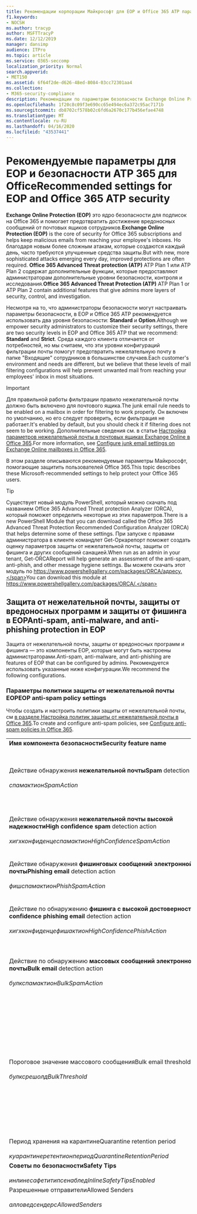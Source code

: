 ```yaml
---
title: Рекомендации корпорации Майкрософт для EOP и Office 365 ATP параметры безопасности, рекомендации, инфраструктура политики отправителей, создание отчетов о сообщениях на основе домена и соответствие, DomainKeys identified mail идентифицированные сообщения, действия, как работает, базовые показатели безопасности, базовые показатели для EOP, базовые показатели для ATP, Setup ATP, Настройка EOP, Настройка ATP, Настройка EOP, Настройка безопасности
f1.keywords:
- NOCSH
ms.author: tracyp
author: MSFTTracyP
ms.date: 12/12/2019
manager: dansimp
audience: ITPro
ms.topic: article
ms.service: O365-seccomp
localization_priority: Normal
search.appverid:
- MET150
ms.assetid: 6f64f2de-d626-48ed-8084-03cc72301aa4
ms.collection:
- M365-security-compliance
description: Рекомендации по параметрам безопасности Exchange Online Protection (EOP) и Advanced Threat protection (ATP) Каковы текущие рекомендации по стандартной защите? Что следует использовать, если требуется более высокий ранг? И какие дополнительные возможности вы получаете, если вы также используете Advanced Threat protection (ATP)?
ms.openlocfilehash: 1f20c8c09f3e690cc65e494ec6a372c95ac7171b
ms.sourcegitcommit: db8702cf578b02c6fd6a2670c177b456efae4748
ms.translationtype: MT
ms.contentlocale: ru-RU
ms.lasthandoff: 04/16/2020
ms.locfileid: "43537441"
---
```

# <a name="recommended-settings-for-eop-and-office-365-atp-security"></a><span data-ttu-id="45815-106">Рекомендуемые параметры для EOP и безопасности ATP 365 для Office</span><span class="sxs-lookup"><span data-stu-id="45815-106">Recommended settings for EOP and Office 365 ATP security</span></span>

<span data-ttu-id="45815-107">**Exchange Online Protection (EOP)** это ядро безопасности для подписок на Office 365 и помогает предотвратить достижение вредоносных сообщений от почтовых ящиков сотрудников.</span><span class="sxs-lookup"><span data-stu-id="45815-107">**Exchange Online Protection (EOP)** is the core of security for Office 365 subscriptions and helps keep malicious emails from reaching your employee's inboxes.</span></span> <span data-ttu-id="45815-108">Но благодаря новым более сложным атакам, которые создаются каждый день, часто требуются улучшенные средства защиты.</span><span class="sxs-lookup"><span data-stu-id="45815-108">But with new, more sophisticated attacks emerging every day, improved protections are often required.</span></span> <span data-ttu-id="45815-109">**Office 365 Advanced Threat protection (ATP)** ATP Plan 1 или ATP Plan 2 содержат дополнительные функции, которые предоставляют администраторам дополнительные уровни безопасности, контроля и исследования.</span><span class="sxs-lookup"><span data-stu-id="45815-109">**Office 365 Advanced Threat Protection (ATP)** ATP Plan 1 or ATP Plan 2 contain additional features that give admins more layers of security, control, and investigation.</span></span>

<span data-ttu-id="45815-110">Несмотря на то, что администраторы безопасности могут настраивать параметры безопасности, в EOP и Office 365 ATP рекомендуется использовать два уровня безопасности: **Standard** и **Option**.</span><span class="sxs-lookup"><span data-stu-id="45815-110">Although we empower security administrators to customize their security settings, there are two security levels in EOP and Office 365 ATP that we recommend: **Standard** and **Strict**.</span></span> <span data-ttu-id="45815-111">Среда каждого клиента отличается от потребностей, но мы считаем, что эти уровни конфигураций фильтрации почты помогут предотвратить нежелательную почту в папке "Входящие" сотрудников в большинстве случаев.</span><span class="sxs-lookup"><span data-stu-id="45815-111">Each customer's environment and needs are different, but we believe that these levels of mail filtering configurations will help prevent unwanted mail from reaching your employees' inbox in most situations.</span></span>

> [!IMPORTANT]
> <span data-ttu-id="45815-112">Для правильной работы фильтрации правило нежелательной почты должно быть включено для почтового ящика.</span><span class="sxs-lookup"><span data-stu-id="45815-112">The junk email rule needs to be enabled on a mailbox in order for filtering to work properly.</span></span> <span data-ttu-id="45815-113">Он включен по умолчанию, но его следует проверить, если фильтрация не работает.</span><span class="sxs-lookup"><span data-stu-id="45815-113">It's enabled by default, but you should check it if filtering does not seem to be working.</span></span> <span data-ttu-id="45815-114">Дополнительные сведения см. в статье [Настройка параметров нежелательной почты в почтовых ящиках Exchange Online в Office 365](configure-junk-email-settings-on-exo-mailboxes.md).</span><span class="sxs-lookup"><span data-stu-id="45815-114">For more information, see [Configure junk email settings on Exchange Online mailboxes in Office 365](configure-junk-email-settings-on-exo-mailboxes.md).</span></span>

<span data-ttu-id="45815-115">В этом разделе описываются рекомендуемые параметры Майкрософт, помогающие защитить пользователей Office 365.</span><span class="sxs-lookup"><span data-stu-id="45815-115">This topic describes these Microsoft-recommended settings to help protect your Office 365 users.</span></span>

> [!TIP]
> <span data-ttu-id="45815-116">Существует новый модуль PowerShell, который можно скачать под названием Office 365 Advanced Threat protection Analyzer (ORCA), который поможет определить некоторые из этих параметров.</span><span class="sxs-lookup"><span data-stu-id="45815-116">There is a new PowerShell Module that you can download called the Office 365 Advanced Threat Protection Recommended Configuration Analyzer (ORCA) that helps determine some of these settings.</span></span> <span data-ttu-id="45815-117">При запуске с правами администратора в клиенте командлет Get-Оркарепорт поможет создать оценку параметров защиты от нежелательной почты, защиты от фишинга и других сообщений санацией.</span><span class="sxs-lookup"><span data-stu-id="45815-117">When run as an admin in your tenant, Get-ORCAReport will help generate an assessment of the anti-spam, anti-phish, and other message hygiene settings.</span></span> <span data-ttu-id="45815-118">Вы можете скачать этот модуль по https://www.powershellgallery.com/packages/ORCA/адресу.</span><span class="sxs-lookup"><span data-stu-id="45815-118">You can download this module at https://www.powershellgallery.com/packages/ORCA/.</span></span>

## <a name="anti-spam-anti-malware-and-anti-phishing-protection-in-eop"></a><span data-ttu-id="45815-119">Защита от нежелательной почты, защиты от вредоносных программ и защиты от фишинга в EOP</span><span class="sxs-lookup"><span data-stu-id="45815-119">Anti-spam, anti-malware, and anti-phishing protection in EOP</span></span>

<span data-ttu-id="45815-120">Защита от нежелательной почты, защиты от вредоносных программ и фишинга — это компоненты EOP, которые могут быть настроены администраторами.</span><span class="sxs-lookup"><span data-stu-id="45815-120">Anti-spam, anti-malware, and anti-phishing are features of EOP that can be configured by admins.</span></span> <span data-ttu-id="45815-121">Рекомендуется использовать указанные ниже конфигурации.</span><span class="sxs-lookup"><span data-stu-id="45815-121">We recommend the following configurations.</span></span>

### <a name="eop-anti-spam-policy-settings"></a><span data-ttu-id="45815-122">Параметры политики защиты от нежелательной почты EOP</span><span class="sxs-lookup"><span data-stu-id="45815-122">EOP anti-spam policy settings</span></span>

<span data-ttu-id="45815-123">Чтобы создать и настроить политики защиты от нежелательной почты, см [в разделе Настройка политик защиты от нежелательной почты в Office 365](configure-your-spam-filter-policies.md).</span><span class="sxs-lookup"><span data-stu-id="45815-123">To create and configure anti-spam policies, see [Configure anti-spam policies in Office 365](configure-your-spam-filter-policies.md).</span></span>

|||||
|---|---|---|---|
|<span data-ttu-id="45815-124">**Имя компонента безопасности**</span><span class="sxs-lookup"><span data-stu-id="45815-124">**Security feature name**</span></span>|<span data-ttu-id="45815-125">**Standard**</span><span class="sxs-lookup"><span data-stu-id="45815-125">**Standard**</span></span>|<span data-ttu-id="45815-126">**Жестк**</span><span class="sxs-lookup"><span data-stu-id="45815-126">**Strict**</span></span>|<span data-ttu-id="45815-127">**Comment**</span><span class="sxs-lookup"><span data-stu-id="45815-127">**Comment**</span></span>|
|<span data-ttu-id="45815-128">Действие обнаружения **нежелательной почты**</span><span class="sxs-lookup"><span data-stu-id="45815-128">**Spam** detection action</span></span> <br/><br/> <span data-ttu-id="45815-129">_спамактион_</span><span class="sxs-lookup"><span data-stu-id="45815-129">_SpamAction_</span></span>|<span data-ttu-id="45815-130">**Переместить сообщение в папку "Нежелательная почта"**</span><span class="sxs-lookup"><span data-stu-id="45815-130">**Move message to Junk Email folder**</span></span> <br/><br/> `MoveToJmf`|<span data-ttu-id="45815-131">**Отправить сообщение на карантин**</span><span class="sxs-lookup"><span data-stu-id="45815-131">**Quarantine message**</span></span> <br/><br/> `Quarantine`||
|<span data-ttu-id="45815-132">Действие обнаружения **нежелательной почты высокой надежности**</span><span class="sxs-lookup"><span data-stu-id="45815-132">**High confidence spam** detection action</span></span> <br/><br/> <span data-ttu-id="45815-133">_хигхконфиденцеспамактион_</span><span class="sxs-lookup"><span data-stu-id="45815-133">_HighConfidenceSpamAction_</span></span>|<span data-ttu-id="45815-134">**Отправить сообщение на карантин**</span><span class="sxs-lookup"><span data-stu-id="45815-134">**Quarantine message**</span></span> <br/><br/> `Quarantine`|<span data-ttu-id="45815-135">**Отправить сообщение на карантин**</span><span class="sxs-lookup"><span data-stu-id="45815-135">**Quarantine message**</span></span> <br/><br/> `Quarantine`||
|<span data-ttu-id="45815-136">Действие обнаружения **фишинговых сообщений электронной почты**</span><span class="sxs-lookup"><span data-stu-id="45815-136">**Phishing email** detection action</span></span> <br/><br/> <span data-ttu-id="45815-137">_фишспамактион_</span><span class="sxs-lookup"><span data-stu-id="45815-137">_PhishSpamAction_</span></span>|<span data-ttu-id="45815-138">**Отправить сообщение на карантин**</span><span class="sxs-lookup"><span data-stu-id="45815-138">**Quarantine message**</span></span> <br/><br/> `Quarantine`|<span data-ttu-id="45815-139">**Отправить сообщение на карантин**</span><span class="sxs-lookup"><span data-stu-id="45815-139">**Quarantine message**</span></span> <br/><br/> `Quarantine`||
|<span data-ttu-id="45815-140">Действие по обнаружению **фишинга с высокой достоверностью**</span><span class="sxs-lookup"><span data-stu-id="45815-140">**High confidence phishing email** detection action</span></span> <br/><br/> <span data-ttu-id="45815-141">_хигхконфиденцефишактион_</span><span class="sxs-lookup"><span data-stu-id="45815-141">_HighConfidencePhishAction_</span></span>|<span data-ttu-id="45815-142">**Отправить сообщение на карантин**</span><span class="sxs-lookup"><span data-stu-id="45815-142">**Quarantine message**</span></span> <br/><br/> `Quarantine`|<span data-ttu-id="45815-143">**Отправить сообщение на карантин**</span><span class="sxs-lookup"><span data-stu-id="45815-143">**Quarantine message**</span></span> <br/><br/> `Quarantine`||
|<span data-ttu-id="45815-144">Действие по обнаружению **массовых сообщений электронной почты**</span><span class="sxs-lookup"><span data-stu-id="45815-144">**Bulk email** detection action</span></span> <br/><br/> <span data-ttu-id="45815-145">_булкспамактион_</span><span class="sxs-lookup"><span data-stu-id="45815-145">_BulkSpamAction_</span></span>|<span data-ttu-id="45815-146">**Переместить сообщение в папку "Нежелательная почта"**</span><span class="sxs-lookup"><span data-stu-id="45815-146">**Move message to Junk Email folder**</span></span> <br/><br/> `MoveToJmf`|<span data-ttu-id="45815-147">**Отправить сообщение на карантин**</span><span class="sxs-lookup"><span data-stu-id="45815-147">**Quarantine message**</span></span> <br/><br/> `Quarantine`||
|<span data-ttu-id="45815-148">Пороговое значение массового сообщения</span><span class="sxs-lookup"><span data-stu-id="45815-148">Bulk email threshold</span></span> <br/><br/> <span data-ttu-id="45815-149">_булксрешолд_</span><span class="sxs-lookup"><span data-stu-id="45815-149">_BulkThreshold_</span></span>|<span data-ttu-id="45815-150">6 </span><span class="sxs-lookup"><span data-stu-id="45815-150">6</span></span>|<span data-ttu-id="45815-151">4 </span><span class="sxs-lookup"><span data-stu-id="45815-151">4</span></span>|<span data-ttu-id="45815-152">Значение по умолчанию в настоящий момент равно 7, но рекомендуется изменить его на 6.</span><span class="sxs-lookup"><span data-stu-id="45815-152">The default value is currently 7, but we recommend that you change it to 6.</span></span> <span data-ttu-id="45815-153">Дополнительные сведения см. [в статье уровень жалоб (BCL) в Office 365](bulk-complaint-level-values.md).</span><span class="sxs-lookup"><span data-stu-id="45815-153">For details, see [Bulk complaint level (BCL) in Office 365](bulk-complaint-level-values.md).</span></span>|
|<span data-ttu-id="45815-154">Период хранения на карантине</span><span class="sxs-lookup"><span data-stu-id="45815-154">Quarantine retention period</span></span> <br/><br/> <span data-ttu-id="45815-155">_куарантинеретентионпериод_</span><span class="sxs-lookup"><span data-stu-id="45815-155">_QuarantineRetentionPeriod_</span></span>|<span data-ttu-id="45815-156">30 дней</span><span class="sxs-lookup"><span data-stu-id="45815-156">30 days</span></span>|<span data-ttu-id="45815-157">30 дней</span><span class="sxs-lookup"><span data-stu-id="45815-157">30 days</span></span>||
|<span data-ttu-id="45815-158">**Советы по безопасности**</span><span class="sxs-lookup"><span data-stu-id="45815-158">**Safety Tips**</span></span> <br/><br/> <span data-ttu-id="45815-159">_инлинесафетитипсенаблед_</span><span class="sxs-lookup"><span data-stu-id="45815-159">_InlineSafetyTipsEnabled_</span></span>|<span data-ttu-id="45815-160">Вкл.</span><span class="sxs-lookup"><span data-stu-id="45815-160">On</span></span> <br/><br/> `$true`|<span data-ttu-id="45815-161">Вкл.</span><span class="sxs-lookup"><span data-stu-id="45815-161">On</span></span> <br/><br/> `$true`||
|<span data-ttu-id="45815-162">Разрешенные отправители</span><span class="sxs-lookup"><span data-stu-id="45815-162">Allowed Senders</span></span> <br/><br/> <span data-ttu-id="45815-163">_алловедсендерс_</span><span class="sxs-lookup"><span data-stu-id="45815-163">_AllowedSenders_</span></span>|<span data-ttu-id="45815-164">Нет</span><span class="sxs-lookup"><span data-stu-id="45815-164">None</span></span>|<span data-ttu-id="45815-165">Нет</span><span class="sxs-lookup"><span data-stu-id="45815-165">None</span></span>||
|<span data-ttu-id="45815-166">Допустимые домены отправителей</span><span class="sxs-lookup"><span data-stu-id="45815-166">Allowed Sender Domains</span></span> <br/><br/> <span data-ttu-id="45815-167">_алловедсендердомаинс_</span><span class="sxs-lookup"><span data-stu-id="45815-167">_AllowedSenderDomains_</span></span>|<span data-ttu-id="45815-168">Нет</span><span class="sxs-lookup"><span data-stu-id="45815-168">None</span></span>|<span data-ttu-id="45815-169">Нет</span><span class="sxs-lookup"><span data-stu-id="45815-169">None</span></span>|<span data-ttu-id="45815-170">Добавление доменов, которым вы владеете (также известными как _обслуживаемые домены_), в список разрешенных отправителей не требуется.</span><span class="sxs-lookup"><span data-stu-id="45815-170">Adding domains that you own (also known as _accepted domains_) to the allowed senders list is not required.</span></span> <span data-ttu-id="45815-171">На самом деле он считается высоким риском, так как создает возможности для неудачных субъектов, чтобы отправлять вам сообщения, которые в противном случае будут отфильтровать. Используйте [логику подделки](learn-about-spoof-intelligence.md) в центре безопасности & соответствия требованиям на странице **Параметры защиты от нежелательной почты** , чтобы просмотреть всех отправителей, которые подделывать адреса электронной почты отправителя в доменах электронной почты организации или подделывать адреса электронной почты отправителя во внешних доменах.</span><span class="sxs-lookup"><span data-stu-id="45815-171">In fact, it's considered high risk since it creates opportunities for bad actors to send you mail that would otherwise be filtered out. Use [spoof intelligence](learn-about-spoof-intelligence.md) in the Security & Compliance Center on the **Anti-spam settings** page to review all senders who are spoofing sender email addresses in your organization's email domains or spoofing sender email addresses in external domains.</span></span>|
|<span data-ttu-id="45815-172">Заблокированные отправители</span><span class="sxs-lookup"><span data-stu-id="45815-172">Blocked Senders</span></span> <br/><br/> <span data-ttu-id="45815-173">_блоккедсендерс_</span><span class="sxs-lookup"><span data-stu-id="45815-173">_BlockedSenders_</span></span>|<span data-ttu-id="45815-174">Нет</span><span class="sxs-lookup"><span data-stu-id="45815-174">None</span></span>|<span data-ttu-id="45815-175">Нет</span><span class="sxs-lookup"><span data-stu-id="45815-175">None</span></span>||
|<span data-ttu-id="45815-176">Заблокированные домены отправителей</span><span class="sxs-lookup"><span data-stu-id="45815-176">Blocked Sender Domains</span></span> <br/><br/> <span data-ttu-id="45815-177">_блоккедсендердомаинс_</span><span class="sxs-lookup"><span data-stu-id="45815-177">_BlockedSenderDomains_</span></span>|<span data-ttu-id="45815-178">Нет</span><span class="sxs-lookup"><span data-stu-id="45815-178">None</span></span>|<span data-ttu-id="45815-179">Нет</span><span class="sxs-lookup"><span data-stu-id="45815-179">None</span></span>||
|<span data-ttu-id="45815-180">**Включить уведомления пользователя о нежелательной почте**</span><span class="sxs-lookup"><span data-stu-id="45815-180">**Enable end-user spam notifications**</span></span> <br/><br/> <span data-ttu-id="45815-181">_енаблиндусерспамнотификатионс_</span><span class="sxs-lookup"><span data-stu-id="45815-181">_EnableEndUserSpamNotifications_</span></span>|<span data-ttu-id="45815-182">Включена</span><span class="sxs-lookup"><span data-stu-id="45815-182">Enabled</span></span> <br/><br/> `$true`|<span data-ttu-id="45815-183">Включена</span><span class="sxs-lookup"><span data-stu-id="45815-183">Enabled</span></span> <br/><br/> `$true`||
|<span data-ttu-id="45815-184">**Отправлять уведомления пользователя о нежелательной почте каждые (дн.)**</span><span class="sxs-lookup"><span data-stu-id="45815-184">**Send end-user spam notifications every (days)**</span></span> <br/><br/> <span data-ttu-id="45815-185">_ендусерспамнотификатионфрекуенци_</span><span class="sxs-lookup"><span data-stu-id="45815-185">_EndUserSpamNotificationFrequency_</span></span>|<span data-ttu-id="45815-186">за 3 дня;</span><span class="sxs-lookup"><span data-stu-id="45815-186">3 days</span></span>|<span data-ttu-id="45815-187">за 3 дня;</span><span class="sxs-lookup"><span data-stu-id="45815-187">3 days</span></span>||
|<span data-ttu-id="45815-188">**Нежелательная почта**</span><span class="sxs-lookup"><span data-stu-id="45815-188">**Spam ZAP**</span></span> <br/><br/> <span data-ttu-id="45815-189">_спамзапенаблед_</span><span class="sxs-lookup"><span data-stu-id="45815-189">_SpamZapEnabled_</span></span>|<span data-ttu-id="45815-190">Включена</span><span class="sxs-lookup"><span data-stu-id="45815-190">Enabled</span></span> <br/><br/> `$true`|<span data-ttu-id="45815-191">Включена</span><span class="sxs-lookup"><span data-stu-id="45815-191">Enabled</span></span> <br/><br/> `$true`||
|<span data-ttu-id="45815-192">**Фишинг ZAP**</span><span class="sxs-lookup"><span data-stu-id="45815-192">**Phish ZAP**</span></span> <br/><br/> <span data-ttu-id="45815-193">_фишзапенаблед_</span><span class="sxs-lookup"><span data-stu-id="45815-193">_PhishZapEnabled_</span></span>|<span data-ttu-id="45815-194">Включена</span><span class="sxs-lookup"><span data-stu-id="45815-194">Enabled</span></span> <br/><br/> `$true`|<span data-ttu-id="45815-195">Включена</span><span class="sxs-lookup"><span data-stu-id="45815-195">Enabled</span></span> <br/><br/> `$true`||
|<span data-ttu-id="45815-196">_маркасспамбулкмаил_</span><span class="sxs-lookup"><span data-stu-id="45815-196">_MarkAsSpamBulkMail_</span></span>|<span data-ttu-id="45815-197">Вкл.</span><span class="sxs-lookup"><span data-stu-id="45815-197">On</span></span>|<span data-ttu-id="45815-198">Вкл.</span><span class="sxs-lookup"><span data-stu-id="45815-198">On</span></span>|<span data-ttu-id="45815-199">Этот параметр доступен только в PowerShell.</span><span class="sxs-lookup"><span data-stu-id="45815-199">This setting is only available in PowerShell.</span></span>|
|

<span data-ttu-id="45815-200">В политиках защиты от нежелательной почты можно использовать несколько дополнительных параметров расширенного фильтра нежелательной почты.</span><span class="sxs-lookup"><span data-stu-id="45815-200">There are several other Advanced Spam Filter (ASF) settings in anti-spam policies that are in the process of being deprecated.</span></span> <span data-ttu-id="45815-201">Дополнительные сведения о временных шкалах для амортизации этих функций будут общаться за пределом этой темы.</span><span class="sxs-lookup"><span data-stu-id="45815-201">More information on the timelines for the depreciation of these features will be communicated outside of this topic.</span></span>

<span data-ttu-id="45815-202">Рекомендуется **отключить эти параметры ASF** для **стандартных** и **ограниченных** уровней.</span><span class="sxs-lookup"><span data-stu-id="45815-202">We recommend that you turn these ASF settings **Off** for both **Standard** and **Strict** levels.</span></span> <span data-ttu-id="45815-203">Дополнительные сведения о параметрах ASF приведены [в разделе Advanced спам Filtering (ASF) в Office 365](advanced-spam-filtering-asf-options.md).</span><span class="sxs-lookup"><span data-stu-id="45815-203">For more information about ASF settings, see [Advanced Spam Filter (ASF) settings in Office 365](advanced-spam-filtering-asf-options.md).</span></span>

|||
|----|---|
|<span data-ttu-id="45815-204">**Имя компонента безопасности**</span><span class="sxs-lookup"><span data-stu-id="45815-204">**Security feature name**</span></span>|<span data-ttu-id="45815-205">**Comments**</span><span class="sxs-lookup"><span data-stu-id="45815-205">**Comments**</span></span>|
|<span data-ttu-id="45815-206">**Ссылки на изображения с удаленными сайтами** (_инкреасескоревисимажелинкс_)</span><span class="sxs-lookup"><span data-stu-id="45815-206">**Image links to remote sites** (_IncreaseScoreWithImageLinks_)</span></span>||
|<span data-ttu-id="45815-207">**Числовой IP-адрес в URL-адресе** (_инкреасескоревиснумериЦипс_)</span><span class="sxs-lookup"><span data-stu-id="45815-207">**Numeric IP address in URL** (_IncreaseScoreWithNumericIps_)</span></span>||
|<span data-ttu-id="45815-208">**UL-перенаправление на другой порт** (_инкреасескоревисредиректтусерпорт_)</span><span class="sxs-lookup"><span data-stu-id="45815-208">**UL redirect to other port** (_IncreaseScoreWithRedirectToOtherPort_)</span></span>||
|<span data-ttu-id="45815-209">**URL-адрес для веб-сайтов BIZ или info** (_инкреасескоревисбизоринфаурлс_)</span><span class="sxs-lookup"><span data-stu-id="45815-209">**URL to .biz or .info websites** (_IncreaseScoreWithBizOrInfoUrls_)</span></span>||
|<span data-ttu-id="45815-210">**Пустые сообщения** (_маркасспамемптимессажес_)</span><span class="sxs-lookup"><span data-stu-id="45815-210">**Empty messages** (_MarkAsSpamEmptyMessages_)</span></span>||
|<span data-ttu-id="45815-211">**JavaScript или VBScript в HTML** (_маркасспамжаваскриптинхтмл_)</span><span class="sxs-lookup"><span data-stu-id="45815-211">**JavaScript or VBScript in HTML** (_MarkAsSpamJavaScriptInHtml_)</span></span>||
|<span data-ttu-id="45815-212">**Теги Frame или IFRAME в HTML** (_маркасспамфрамесинхтмл_)</span><span class="sxs-lookup"><span data-stu-id="45815-212">**Frame or IFrame tags in HTML** (_MarkAsSpamFramesInHtml_)</span></span>||
|<span data-ttu-id="45815-213">**Теги объекта в HTML** (_маркасспамобжекттагсинхтмл_)</span><span class="sxs-lookup"><span data-stu-id="45815-213">**Object tags in HTML** (_MarkAsSpamObjectTagsInHtml_)</span></span>||
|<span data-ttu-id="45815-214">**Внедрение тегов в HTML** (_маркасспамембедтагсинхтмл_)</span><span class="sxs-lookup"><span data-stu-id="45815-214">**Embed tags in HTML** (_MarkAsSpamEmbedTagsInHtml_)</span></span>||
|<span data-ttu-id="45815-215">**Теги форм в HTML** (_маркасспамформтагсинхтмл_)</span><span class="sxs-lookup"><span data-stu-id="45815-215">**Form tags in HTML** (_MarkAsSpamFormTagsInHtml_)</span></span>||
|<span data-ttu-id="45815-216">**Ошибки на веб-сайте в HTML** (_маркасспамвеббугсинхтмл_)</span><span class="sxs-lookup"><span data-stu-id="45815-216">**Web bugs in HTML** (_MarkAsSpamWebBugsInHtml_)</span></span>||
|<span data-ttu-id="45815-217">**Применение списка конфиденциальных слов** (_маркасспамсенситивевордлист_)</span><span class="sxs-lookup"><span data-stu-id="45815-217">**Apply sensitive word list** (_MarkAsSpamSensitiveWordList_)</span></span>||
|<span data-ttu-id="45815-218">**Запись SPF: неисправность жесткого диска** (_маркасспамспфрекордхардфаил_)</span><span class="sxs-lookup"><span data-stu-id="45815-218">**SPF record: hard fail** (_MarkAsSpamSpfRecordHardFail_)</span></span>||
|<span data-ttu-id="45815-219">**Фильтрация кодов отправителя: неисправность** (_маркасспамфромаддрессаусфаил_)</span><span class="sxs-lookup"><span data-stu-id="45815-219">**Conditional Sender ID filtering: hard fail** (_MarkAsSpamFromAddressAuthFail_)</span></span>||
|<span data-ttu-id="45815-220">**Рассеивание отчета о недоставке** (_маркасспамндрбаккскаттер_)</span><span class="sxs-lookup"><span data-stu-id="45815-220">**NDR backscatter** (_MarkAsSpamNdrBackscatter_)</span></span>||
|

#### <a name="eop-outbound-spam-policy-settings"></a><span data-ttu-id="45815-221">Параметры политики исходящей нежелательной почты EOP</span><span class="sxs-lookup"><span data-stu-id="45815-221">EOP outbound spam policy settings</span></span>

<span data-ttu-id="45815-222">Чтобы создать и настроить политики нежелательной почты, см [в разделе Настройка фильтрации исходящих нежелательной почты в Office 365](configure-the-outbound-spam-policy.md).</span><span class="sxs-lookup"><span data-stu-id="45815-222">To create and configure outbound spam policies, see [Configure outbound spam filtering in Office 365](configure-the-outbound-spam-policy.md).</span></span>

||||
|---|---|---|---|
|<span data-ttu-id="45815-223">**Имя компонента безопасности**</span><span class="sxs-lookup"><span data-stu-id="45815-223">**Security feature name**</span></span>|<span data-ttu-id="45815-224">**Standard**</span><span class="sxs-lookup"><span data-stu-id="45815-224">**Standard**</span></span>|<span data-ttu-id="45815-225">**Жестк**</span><span class="sxs-lookup"><span data-stu-id="45815-225">**Strict**</span></span>|<span data-ttu-id="45815-226">**Comment**</span><span class="sxs-lookup"><span data-stu-id="45815-226">**Comment**</span></span>|
|<span data-ttu-id="45815-227">**Максимальное количество получателей на одного пользователя: внешнее почасовое ограничение**</span><span class="sxs-lookup"><span data-stu-id="45815-227">**Maximum number of recipients per user: External hourly limit**</span></span> <br/><br/> <span data-ttu-id="45815-228">_реЦипиентлимитекстерналперхаур_</span><span class="sxs-lookup"><span data-stu-id="45815-228">_RecipientLimitExternalPerHour_</span></span>|<span data-ttu-id="45815-229">500</span><span class="sxs-lookup"><span data-stu-id="45815-229">500</span></span>|<span data-ttu-id="45815-230">400</span><span class="sxs-lookup"><span data-stu-id="45815-230">400</span></span>||
|<span data-ttu-id="45815-231">**Максимальное количество получателей на одного пользователя: внутреннее почасовое ограничение**</span><span class="sxs-lookup"><span data-stu-id="45815-231">**Maximum number of recipients per user: Internal hourly limit**</span></span> <br/><br/> <span data-ttu-id="45815-232">_реЦипиентлимитинтерналперхаур_</span><span class="sxs-lookup"><span data-stu-id="45815-232">_RecipientLimitInternalPerHour_</span></span>|<span data-ttu-id="45815-233">1000</span><span class="sxs-lookup"><span data-stu-id="45815-233">1000</span></span>|<span data-ttu-id="45815-234">800</span><span class="sxs-lookup"><span data-stu-id="45815-234">800</span></span>||
|<span data-ttu-id="45815-235">**Максимальное количество получателей на одного пользователя: ежедневное ограничение**</span><span class="sxs-lookup"><span data-stu-id="45815-235">**Maximum number of recipients per user: Daily limit**</span></span> <br/><br/> <span data-ttu-id="45815-236">_реЦипиентлимитпердай_</span><span class="sxs-lookup"><span data-stu-id="45815-236">_RecipientLimitPerDay_</span></span>|<span data-ttu-id="45815-237">1000</span><span class="sxs-lookup"><span data-stu-id="45815-237">1000</span></span>|<span data-ttu-id="45815-238">800</span><span class="sxs-lookup"><span data-stu-id="45815-238">800</span></span>||
|<span data-ttu-id="45815-239">**Действие при превышении пользователем предельных значений**</span><span class="sxs-lookup"><span data-stu-id="45815-239">**Action when a user exceeds the limits**</span></span> <br/><br/> <span data-ttu-id="45815-240">_актионвхенсрешолдреачед_</span><span class="sxs-lookup"><span data-stu-id="45815-240">_ActionWhenThresholdReached_</span></span>|<span data-ttu-id="45815-241">**Запретить пользователю отправлять почту**</span><span class="sxs-lookup"><span data-stu-id="45815-241">**Restrict the user from sending mail**</span></span> <br/><br/> `BlockUser`|<span data-ttu-id="45815-242">**Запретить пользователю отправлять почту**</span><span class="sxs-lookup"><span data-stu-id="45815-242">**Restrict the user from sending mail**</span></span> <br/><br/> `BlockUser`||
|

### <a name="eop-anti-malware-policy-settings"></a><span data-ttu-id="45815-243">Параметры политики защиты от вредоносных программ EOP</span><span class="sxs-lookup"><span data-stu-id="45815-243">EOP anti-malware policy settings</span></span>

<span data-ttu-id="45815-244">Чтобы создать и настроить политики защиты от вредоносных программ, ознакомьтесь со статьей [Настройка политик защиты от вредоносных программ в Office 365](configure-anti-malware-policies.md).</span><span class="sxs-lookup"><span data-stu-id="45815-244">To create and configure anti-malware policies, see [Configure anti-malware policies in Office 365](configure-anti-malware-policies.md).</span></span>

|||||
|---|---|---|---|
|<span data-ttu-id="45815-245">**Имя компонента безопасности**</span><span class="sxs-lookup"><span data-stu-id="45815-245">**Security feature name**</span></span>|<span data-ttu-id="45815-246">**Standard**</span><span class="sxs-lookup"><span data-stu-id="45815-246">**Standard**</span></span>|<span data-ttu-id="45815-247">**Жестк**</span><span class="sxs-lookup"><span data-stu-id="45815-247">**Strict**</span></span>|<span data-ttu-id="45815-248">**Comment**</span><span class="sxs-lookup"><span data-stu-id="45815-248">**Comment**</span></span>|
|<span data-ttu-id="45815-249">**Хотите ли вы уведомлять получателей, если их сообщения помещены в карантин?**</span><span class="sxs-lookup"><span data-stu-id="45815-249">**Do you want to notify recipients if their messages are quarantined?**</span></span> <br/><br/> <span data-ttu-id="45815-250">_Действие_</span><span class="sxs-lookup"><span data-stu-id="45815-250">_Action_</span></span>|<span data-ttu-id="45815-251">Нет</span><span class="sxs-lookup"><span data-stu-id="45815-251">No</span></span> <br/><br/> <span data-ttu-id="45815-252">_DeleteMessage_</span><span class="sxs-lookup"><span data-stu-id="45815-252">_DeleteMessage_</span></span>|<span data-ttu-id="45815-253">Нет</span><span class="sxs-lookup"><span data-stu-id="45815-253">No</span></span> <br/><br/> <span data-ttu-id="45815-254">_DeleteMessage_</span><span class="sxs-lookup"><span data-stu-id="45815-254">_DeleteMessage_</span></span>|<span data-ttu-id="45815-255">Если во вложении электронной почты обнаружены вредоносные программы, сообщение помещается в карантин и может быть запущено только администратором.</span><span class="sxs-lookup"><span data-stu-id="45815-255">If malware is detected in an email attachment, the message is quarantined and can be released only by an admin.</span></span>|
|<span data-ttu-id="45815-256">**Фильтр типов вложений Common**</span><span class="sxs-lookup"><span data-stu-id="45815-256">**Common Attachment Types Filter**</span></span> <br/><br/> <span data-ttu-id="45815-257">_енаблефилефилтер_</span><span class="sxs-lookup"><span data-stu-id="45815-257">_EnableFileFilter_</span></span>|<span data-ttu-id="45815-258">Вкл.</span><span class="sxs-lookup"><span data-stu-id="45815-258">On</span></span> <br/><br/> `$true`|<span data-ttu-id="45815-259">Вкл.</span><span class="sxs-lookup"><span data-stu-id="45815-259">On</span></span> <br/><br/> `$true`|<span data-ttu-id="45815-260">Этот параметр позволяет поместить в карантин сообщения, содержащие исполняемые файлы, на основе типа файлов, независимо от содержимого вложения.</span><span class="sxs-lookup"><span data-stu-id="45815-260">This setting quarantines messages that contain executable attachments based on file type, regardless of the attachment content.</span></span>|
|<span data-ttu-id="45815-261">**Автоматическое удаление вредоносных программ с нулевым временем**</span><span class="sxs-lookup"><span data-stu-id="45815-261">**Malware Zero-hour Auto Purge**</span></span> <br/><br/> <span data-ttu-id="45815-262">_запенаблед_</span><span class="sxs-lookup"><span data-stu-id="45815-262">_ZapEnabled_</span></span>|<span data-ttu-id="45815-263">Вкл.</span><span class="sxs-lookup"><span data-stu-id="45815-263">On</span></span> <br/><br/> `$true`|<span data-ttu-id="45815-264">Вкл.</span><span class="sxs-lookup"><span data-stu-id="45815-264">On</span></span> <br/><br/> `$true`||
|<span data-ttu-id="45815-265">**Уведомление внутренних отправителей о** недоставленном сообщении</span><span class="sxs-lookup"><span data-stu-id="45815-265">**Notify internal senders** of the undelivered message</span></span> <br/><br/> <span data-ttu-id="45815-266">_енаблеинтерналсендернотификатионс_</span><span class="sxs-lookup"><span data-stu-id="45815-266">_EnableInternalSenderNotifications_</span></span>|<span data-ttu-id="45815-267">Отключено</span><span class="sxs-lookup"><span data-stu-id="45815-267">Disabled</span></span> <br/><br/> `$false`|<span data-ttu-id="45815-268">Отключено</span><span class="sxs-lookup"><span data-stu-id="45815-268">Disabled</span></span> <br/><br/> `$false`||
|<span data-ttu-id="45815-269">**Уведомление внешних отправителей** о недоставленном сообщении</span><span class="sxs-lookup"><span data-stu-id="45815-269">**Notify external senders** of the undelivered message</span></span> <br/><br/> <span data-ttu-id="45815-270">_енабликстерналсендернотификатионс_</span><span class="sxs-lookup"><span data-stu-id="45815-270">_EnableExternalSenderNotifications_</span></span>|<span data-ttu-id="45815-271">Отключено</span><span class="sxs-lookup"><span data-stu-id="45815-271">Disabled</span></span> <br/><br/> `$false`|<span data-ttu-id="45815-272">Отключено</span><span class="sxs-lookup"><span data-stu-id="45815-272">Disabled</span></span> <br/><br/> `$false`||
|

### <a name="eop-default-anti-phishing-policy-settings"></a><span data-ttu-id="45815-273">Параметры политики защиты от фишинга по умолчанию EOP</span><span class="sxs-lookup"><span data-stu-id="45815-273">EOP default anti-phishing policy settings</span></span>

<span data-ttu-id="45815-274">Эти параметры можно настроить только в организациях Office 365 с почтовыми ящиками Exchange Online.</span><span class="sxs-lookup"><span data-stu-id="45815-274">You can only configure these settings in Office 365 organizations with Exchange Online mailboxes.</span></span> <span data-ttu-id="45815-275">Чтобы настроить эти параметры, ознакомьтесь [со статьей Настройка политики защиты от фишинга по умолчанию в EOP](configure-anti-phishing-policies-eop.md).</span><span class="sxs-lookup"><span data-stu-id="45815-275">To configure these settings, see [Configure the default anti-phishing policy in EOP](configure-anti-phishing-policies-eop.md).</span></span>

|||||
|---|---|---|---|
|<span data-ttu-id="45815-276">**Имя компонента безопасности**</span><span class="sxs-lookup"><span data-stu-id="45815-276">**Security feature name**</span></span>|<span data-ttu-id="45815-277">**Standard**</span><span class="sxs-lookup"><span data-stu-id="45815-277">**Standard**</span></span>|<span data-ttu-id="45815-278">**Жестк**</span><span class="sxs-lookup"><span data-stu-id="45815-278">**Strict**</span></span>|<span data-ttu-id="45815-279">**Comment**</span><span class="sxs-lookup"><span data-stu-id="45815-279">**Comment**</span></span>|
|<span data-ttu-id="45815-280">**Включение защиты от спуфинга**</span><span class="sxs-lookup"><span data-stu-id="45815-280">**Enable anti-spoofing protection**</span></span> <br/><br/> <span data-ttu-id="45815-281">_енаблеантиспуфенфорцемент_</span><span class="sxs-lookup"><span data-stu-id="45815-281">_EnableAntispoofEnforcement_</span></span>|<span data-ttu-id="45815-282">Вкл.</span><span class="sxs-lookup"><span data-stu-id="45815-282">On</span></span> <br/><br/> `$true`|<span data-ttu-id="45815-283">Вкл.</span><span class="sxs-lookup"><span data-stu-id="45815-283">On</span></span> <br/><br/> `$true`||
|<span data-ttu-id="45815-284">**Включить отправителя, не прошедшие проверку подлинности**</span><span class="sxs-lookup"><span data-stu-id="45815-284">**Enable Unauthenticated Sender**</span></span> <br/><br/> <span data-ttu-id="45815-285">_енаблеунаусентикатедсендер_</span><span class="sxs-lookup"><span data-stu-id="45815-285">_EnableUnauthenticatedSender_</span></span>|<span data-ttu-id="45815-286">Вкл.</span><span class="sxs-lookup"><span data-stu-id="45815-286">On</span></span> <br/><br/> `$true`|<span data-ttu-id="45815-287">Вкл.</span><span class="sxs-lookup"><span data-stu-id="45815-287">On</span></span> <br/><br/> `$true`|<span data-ttu-id="45815-288">Добавляет вопросительный знак (?) в фотографию отправителя в Outlook для неопределенных поддельных отправителей.</span><span class="sxs-lookup"><span data-stu-id="45815-288">Adds a question mark (?) to the sender's photo in Outlook for unidentified spoofed senders.</span></span> <span data-ttu-id="45815-289">Дополнительные сведения см в разделе [Параметры подделки в политиках защиты от фишинга](set-up-anti-phishing-policies.md#spoof-settings).</span><span class="sxs-lookup"><span data-stu-id="45815-289">For more information, see [Spoof settings in anti-phishing policies](set-up-anti-phishing-policies.md#spoof-settings).</span></span>|
|<span data-ttu-id="45815-290">**Если сообщение электронной почты отправлено пользователем, который не может подменить ваш домен**</span><span class="sxs-lookup"><span data-stu-id="45815-290">**If email is sent by someone who's not allowed to spoof your domain**</span></span> <br/><br/> <span data-ttu-id="45815-291">_аусентикатионфаилактион_</span><span class="sxs-lookup"><span data-stu-id="45815-291">_AuthenticationFailAction_</span></span>|<span data-ttu-id="45815-292">**Перемещение сообщения в папки "Нежелательная почта" получателей**</span><span class="sxs-lookup"><span data-stu-id="45815-292">**Move message to the recipients' Junk Email folders**</span></span> <br/><br/> `MoveToJmf`|<span data-ttu-id="45815-293">**Помещать сообщение в карантин**</span><span class="sxs-lookup"><span data-stu-id="45815-293">**Quarantine the message**</span></span> <br/><br/> `Quarantine`|<span data-ttu-id="45815-294">Это относится к заблокированным отправителям в [аналитике подделки](learn-about-spoof-intelligence.md).</span><span class="sxs-lookup"><span data-stu-id="45815-294">This applies to blocked senders in [spoof intelligence](learn-about-spoof-intelligence.md).</span></span>|
|

## <a name="office-365-advanced-threat-protection-security"></a><span data-ttu-id="45815-295">Безопасность Advanced Threat Protection в Office 365</span><span class="sxs-lookup"><span data-stu-id="45815-295">Office 365 Advanced Threat Protection security</span></span>

<span data-ttu-id="45815-296">Дополнительные преимущества для обеспечения безопасности возникают при использовании подписки на Office 365 Advanced Threat protection (ATP).</span><span class="sxs-lookup"><span data-stu-id="45815-296">Additional security benefits come with an Office 365 Advanced Threat Protection (ATP) subscription.</span></span> <span data-ttu-id="45815-297">Последние новости и сведения можно узнать [в статье Office 365 ATP](whats-new-in-office-365-atp.md).</span><span class="sxs-lookup"><span data-stu-id="45815-297">For the latest news and information, you can see [What's new in Office 365 ATP](whats-new-in-office-365-atp.md).</span></span>

<span data-ttu-id="45815-298">Пакет Office 365 ATP включает политики безопасных вложений и безопасных ссылок для предотвращения доставки электронной почты с потенциально вредоносными вложениями, а также для предотвращения щелчка потенциально небезопасных URL-адресов.</span><span class="sxs-lookup"><span data-stu-id="45815-298">Office 365 ATP includes the Safe Attachment and Safe Links policies to prevent email with potentially malicious attachments from being delivered, and to keep users from clicking potentially unsafe URLs.</span></span>

> [!IMPORTANT]
> <span data-ttu-id="45815-299">Расширенная защита от фишинга является одним из преимуществ подписки на Office 365 ATP.</span><span class="sxs-lookup"><span data-stu-id="45815-299">Advanced anti-phishing is one of the benefits of an Office 365 ATP subscription.</span></span> <span data-ttu-id="45815-300">Хотя она включена по умолчанию, ***необходимо*** настроить по крайней мере одну политику защиты от фишинга, прежде чем можно будет начать фильтрацию почты.</span><span class="sxs-lookup"><span data-stu-id="45815-300">Although it's enabled by default, you ***must*** configure at least one anti-phishing policy before it can start filtering mail.</span></span> <span data-ttu-id="45815-301">Если вы не настраиваете политики защиты от фишинга, пользователи могут получать опасные сообщения.</span><span class="sxs-lookup"><span data-stu-id="45815-301">Forgetting to configure anti-phishing policies could exposes users to risky emails.</span></span> <span data-ttu-id="45815-302">Не забудьте настроить политики защиты от фишинга после добавления подписки на Office 365 ATP.</span><span class="sxs-lookup"><span data-stu-id="45815-302">Be sure to configure your anti-phishing policies after you add an Office 365 ATP subscription.</span></span>

<span data-ttu-id="45815-303">Если вы добавили подписку на Office 365 ATP на свой EOP, настройте указанные ниже конфигурации.</span><span class="sxs-lookup"><span data-stu-id="45815-303">If you've added an Office 365 ATP subscription to your EOP, set the following configurations.</span></span>

### <a name="office-atp-anti-phishing-policy-settings"></a><span data-ttu-id="45815-304">Параметры политики защиты от фишинга для Office ATP</span><span class="sxs-lookup"><span data-stu-id="45815-304">Office ATP anti-phishing policy settings</span></span>

<span data-ttu-id="45815-305">Клиенты EOP получают базовые функции защиты от фишинга, описанные ранее, но Office 365 ATP содержит больше функций и элементов управления, которые помогают предотвращать, обнаруживать и устранять атаки.</span><span class="sxs-lookup"><span data-stu-id="45815-305">EOP customers get basic anti-phishing as previously described, but Office 365 ATP includes more features and control to help prevent, detect, and remediate against attacks.</span></span> <span data-ttu-id="45815-306">Чтобы создать и настроить эти политики, ознакомьтесь со статьей [Настройка политик защиты от фишинга ATP в Office 365](configure-atp-anti-phishing-policies.md).</span><span class="sxs-lookup"><span data-stu-id="45815-306">To create and configure these policies, see [Configure ATP anti-phishing policies in Office 365](configure-atp-anti-phishing-policies.md).</span></span>

#### <a name="impersonation-settings-in-atp-anti-phishing-policies"></a><span data-ttu-id="45815-307">Параметры олицетворения в политиках защиты от фишинга ATP</span><span class="sxs-lookup"><span data-stu-id="45815-307">Impersonation settings in ATP anti-phishing policies</span></span>

|||||
|---|---|---|---|
|<span data-ttu-id="45815-308">**Имя компонента безопасности**</span><span class="sxs-lookup"><span data-stu-id="45815-308">**Security feature name**</span></span>|<span data-ttu-id="45815-309">**Standard**</span><span class="sxs-lookup"><span data-stu-id="45815-309">**Standard**</span></span>|<span data-ttu-id="45815-310">**Жестк**</span><span class="sxs-lookup"><span data-stu-id="45815-310">**Strict**</span></span>|<span data-ttu-id="45815-311">**Comment**</span><span class="sxs-lookup"><span data-stu-id="45815-311">**Comment**</span></span>|
|<span data-ttu-id="45815-312">Защищенные пользователи: **Добавление пользователей для защиты**</span><span class="sxs-lookup"><span data-stu-id="45815-312">Protected users: **Add users to protect**</span></span> <br/><br/> <span data-ttu-id="45815-313">_енаблетаржетедусерпротектион_</span><span class="sxs-lookup"><span data-stu-id="45815-313">_EnableTargetedUserProtection_</span></span> <br/><br/> <span data-ttu-id="45815-314">_TargetedUsersToProtect_</span><span class="sxs-lookup"><span data-stu-id="45815-314">_TargetedUsersToProtect_</span></span>|<span data-ttu-id="45815-315">Вкл.</span><span class="sxs-lookup"><span data-stu-id="45815-315">On</span></span> <br/><br/> `$true` <br/><br/> <span data-ttu-id="45815-316">\<список пользователей\></span><span class="sxs-lookup"><span data-stu-id="45815-316">\<list of users\></span></span>|<span data-ttu-id="45815-317">Вкл.</span><span class="sxs-lookup"><span data-stu-id="45815-317">On</span></span> <br/><br/> `$true` <br/><br/> <span data-ttu-id="45815-318">\<список пользователей\></span><span class="sxs-lookup"><span data-stu-id="45815-318">\<list of users\></span></span>|<span data-ttu-id="45815-319">Зависит от вашей организации, но мы рекомендуем добавлять пользователей в ключевые роли.</span><span class="sxs-lookup"><span data-stu-id="45815-319">Depends on your organization, but we recommend adding users in key roles.</span></span> <span data-ttu-id="45815-320">Это может быть ваш исполнитель, финансовый директор, а также другие старшие руководители.</span><span class="sxs-lookup"><span data-stu-id="45815-320">Internally, these might be your CEO, CFO, and other senior leaders.</span></span> <span data-ttu-id="45815-321">Они могут включать в себя участников Совета или ваших директоров.</span><span class="sxs-lookup"><span data-stu-id="45815-321">Externally, these could include council members or your board of directors.</span></span>|
|<span data-ttu-id="45815-322">Защищенные домены: **автоматически включать домены, которыми я хочу**</span><span class="sxs-lookup"><span data-stu-id="45815-322">Protected domains: **Automatically include the domains I own**</span></span> <br/><br/> <span data-ttu-id="45815-323">_енаблеорганизатиондомаинспротектион_</span><span class="sxs-lookup"><span data-stu-id="45815-323">_EnableOrganizationDomainsProtection_</span></span>|<span data-ttu-id="45815-324">Вкл.</span><span class="sxs-lookup"><span data-stu-id="45815-324">On</span></span> <br/><br/> `$true`|<span data-ttu-id="45815-325">Вкл.</span><span class="sxs-lookup"><span data-stu-id="45815-325">On</span></span> <br/><br/> `$true`||
|<span data-ttu-id="45815-326">Защищенные домены: **включить настраиваемые домены**</span><span class="sxs-lookup"><span data-stu-id="45815-326">Protected domains: **Include custom domains**</span></span> <br/><br/> <span data-ttu-id="45815-327">_енаблетаржетеддомаинспротектион_</span><span class="sxs-lookup"><span data-stu-id="45815-327">_EnableTargetedDomainsProtection_</span></span> <br/><br/> <span data-ttu-id="45815-328">_TargetedDomainsToProtect_</span><span class="sxs-lookup"><span data-stu-id="45815-328">_TargetedDomainsToProtect_</span></span>|<span data-ttu-id="45815-329">Вкл.</span><span class="sxs-lookup"><span data-stu-id="45815-329">On</span></span> <br/><br/> `$true` <br/><br/> <span data-ttu-id="45815-330">\<список доменов\></span><span class="sxs-lookup"><span data-stu-id="45815-330">\<list of domains\></span></span>|<span data-ttu-id="45815-331">Вкл.</span><span class="sxs-lookup"><span data-stu-id="45815-331">On</span></span> <br/><br/> `$true` <br/><br/> <span data-ttu-id="45815-332">\<список доменов\></span><span class="sxs-lookup"><span data-stu-id="45815-332">\<list of domains\></span></span>|<span data-ttu-id="45815-333">Зависит от вашей организации, но мы рекомендуем добавлять домены, с которыми вы часто взаимодействуете.</span><span class="sxs-lookup"><span data-stu-id="45815-333">Depends on your organization, but we recommend adding domains you frequently interact with that you don't own.</span></span>|
|<span data-ttu-id="45815-334">Защищенные пользователи: **Если пользователь отправляет сообщение электронной почты от имени пользователя**</span><span class="sxs-lookup"><span data-stu-id="45815-334">Protected users: **If email is sent by an impersonated user**</span></span> <br/><br/> <span data-ttu-id="45815-335">_таржетедусерпротектионактион_</span><span class="sxs-lookup"><span data-stu-id="45815-335">_TargetedUserProtectionAction_</span></span>|<span data-ttu-id="45815-336">**Помещать сообщение в карантин**</span><span class="sxs-lookup"><span data-stu-id="45815-336">**Quarantine the message**</span></span> <br/><br/> `Quarantine`|<span data-ttu-id="45815-337">**Помещать сообщение в карантин**</span><span class="sxs-lookup"><span data-stu-id="45815-337">**Quarantine the message**</span></span> <br/><br/> `Quarantine`||
|<span data-ttu-id="45815-338">Защищенные домены: **Если сообщение электронной почты отправляется с помощью олицетворенного домена**</span><span class="sxs-lookup"><span data-stu-id="45815-338">Protected domains: **If email is sent by an impersonated domain**</span></span> <br/><br/> <span data-ttu-id="45815-339">_таржетедусерпротектионактион_</span><span class="sxs-lookup"><span data-stu-id="45815-339">_TargetedUserProtectionAction_</span></span>|<span data-ttu-id="45815-340">**Помещать сообщение в карантин**</span><span class="sxs-lookup"><span data-stu-id="45815-340">**Quarantine the message**</span></span> <br/><br/> `Quarantine`|<span data-ttu-id="45815-341">**Помещать сообщение в карантин**</span><span class="sxs-lookup"><span data-stu-id="45815-341">**Quarantine the message**</span></span> <br/><br/> `Quarantine`||
|<span data-ttu-id="45815-342">**Показывать подсказку для олицетворенных пользователей**</span><span class="sxs-lookup"><span data-stu-id="45815-342">**Show tip for impersonated users**</span></span> <br/><br/> <span data-ttu-id="45815-343">_енаблесимиларусерссафетитипс_</span><span class="sxs-lookup"><span data-stu-id="45815-343">_EnableSimilarUsersSafetyTips_</span></span>|<span data-ttu-id="45815-344">Вкл.</span><span class="sxs-lookup"><span data-stu-id="45815-344">On</span></span> <br/><br/> `$true`|<span data-ttu-id="45815-345">Вкл.</span><span class="sxs-lookup"><span data-stu-id="45815-345">On</span></span> <br/><br/> `$true`||
|<span data-ttu-id="45815-346">**Показывать подсказку для олицетворенных доменов**</span><span class="sxs-lookup"><span data-stu-id="45815-346">**Show tip for impersonated domains**</span></span> <br/><br/> <span data-ttu-id="45815-347">_енаблесимилардомаинссафетитипс_</span><span class="sxs-lookup"><span data-stu-id="45815-347">_EnableSimilarDomainsSafetyTips_</span></span>|<span data-ttu-id="45815-348">Вкл.</span><span class="sxs-lookup"><span data-stu-id="45815-348">On</span></span> <br/><br/> `$true`|<span data-ttu-id="45815-349">Вкл.</span><span class="sxs-lookup"><span data-stu-id="45815-349">On</span></span> <br/><br/> `$true`||
|<span data-ttu-id="45815-350">**Показывать подсказку для нестандартных символов**</span><span class="sxs-lookup"><span data-stu-id="45815-350">**Show tip for unusual characters**</span></span> <br/><br/> <span data-ttu-id="45815-351">_енаблеунусуалчарактерссафетитипс_</span><span class="sxs-lookup"><span data-stu-id="45815-351">_EnableUnusualCharactersSafetyTips_</span></span>|<span data-ttu-id="45815-352">Вкл.</span><span class="sxs-lookup"><span data-stu-id="45815-352">On</span></span> <br/><br/> `$true`|<span data-ttu-id="45815-353">Вкл.</span><span class="sxs-lookup"><span data-stu-id="45815-353">On</span></span> <br/><br/> `$true`||
|<span data-ttu-id="45815-354">**Включить логику почтовых ящиков?**</span><span class="sxs-lookup"><span data-stu-id="45815-354">**Enable Mailbox intelligence?**</span></span> <br/><br/> <span data-ttu-id="45815-355">_енаблемаилбоксинтеллиженце_</span><span class="sxs-lookup"><span data-stu-id="45815-355">_EnableMailboxIntelligence_</span></span>|<span data-ttu-id="45815-356">Вкл.</span><span class="sxs-lookup"><span data-stu-id="45815-356">On</span></span> <br/><br/> `$true`|<span data-ttu-id="45815-357">Вкл.</span><span class="sxs-lookup"><span data-stu-id="45815-357">On</span></span> <br/><br/> `$true`||
|<span data-ttu-id="45815-358">**Включить защиту от олицетворения на основе логики почтовых ящиков?**</span><span class="sxs-lookup"><span data-stu-id="45815-358">**Enable Mailbox intelligence based impersonation protection?**</span></span> <br/><br/> <span data-ttu-id="45815-359">_енаблемаилбоксинтеллиженцепротектион_</span><span class="sxs-lookup"><span data-stu-id="45815-359">_EnableMailboxIntelligenceProtection_</span></span>|<span data-ttu-id="45815-360">Вкл.</span><span class="sxs-lookup"><span data-stu-id="45815-360">On</span></span> <br/><br/> `$true`|<span data-ttu-id="45815-361">Вкл.</span><span class="sxs-lookup"><span data-stu-id="45815-361">On</span></span> <br/><br/> `$true`||
|<span data-ttu-id="45815-362">**Если пользователь, защищенный службой аналитики почтовых ящиков, отправляет сообщение электронной почты с помощью олицетворяемого пользователя**</span><span class="sxs-lookup"><span data-stu-id="45815-362">**If email is sent by an impersonated user protected by mailbox intelligence**</span></span> <br/><br/> <span data-ttu-id="45815-363">_маилбоксинтеллиженцепротектионактион_</span><span class="sxs-lookup"><span data-stu-id="45815-363">_MailboxIntelligenceProtectionAction_</span></span>|<span data-ttu-id="45815-364">**Перемещение сообщения в папки "Нежелательная почта" получателей**</span><span class="sxs-lookup"><span data-stu-id="45815-364">**Move message to the recipients' Junk Email folders**</span></span> <br/><br/> `MoveToJmf`|<span data-ttu-id="45815-365">**Помещать сообщение в карантин**</span><span class="sxs-lookup"><span data-stu-id="45815-365">**Quarantine the message**</span></span> <br/><br/> `Quarantine`||
|<span data-ttu-id="45815-366">**Надежные отправители**</span><span class="sxs-lookup"><span data-stu-id="45815-366">**Trusted senders**</span></span> <br/><br/> <span data-ttu-id="45815-367">_ексклудедсендерс_</span><span class="sxs-lookup"><span data-stu-id="45815-367">_ExcludedSenders_</span></span>|<span data-ttu-id="45815-368">Нет</span><span class="sxs-lookup"><span data-stu-id="45815-368">None</span></span>|<span data-ttu-id="45815-369">Нет</span><span class="sxs-lookup"><span data-stu-id="45815-369">None</span></span>|<span data-ttu-id="45815-370">Зависит от вашей организации, но мы рекомендуем добавлять пользователей, которые неправильно помечаются как фишинг из-за отсутствия личных настроек, а не других фильтров.</span><span class="sxs-lookup"><span data-stu-id="45815-370">Depends on your organization, but we recommend adding users that incorrectly get marked as phish due to impersonation only and not other filters.</span></span>|
|<span data-ttu-id="45815-371">**Доверенные домены**</span><span class="sxs-lookup"><span data-stu-id="45815-371">**Trusted domains**</span></span> <br/><br/> <span data-ttu-id="45815-372">_ексклудеддомаинс_</span><span class="sxs-lookup"><span data-stu-id="45815-372">_ExcludedDomains_</span></span>|<span data-ttu-id="45815-373">Нет</span><span class="sxs-lookup"><span data-stu-id="45815-373">None</span></span>|<span data-ttu-id="45815-374">Нет</span><span class="sxs-lookup"><span data-stu-id="45815-374">None</span></span>|<span data-ttu-id="45815-375">Зависит от вашей организации, но мы рекомендуем добавлять домены, которые ошибочно помечаются как фишинг из-за отсутствия олицетворения, а не других фильтров.</span><span class="sxs-lookup"><span data-stu-id="45815-375">Depends on your organization, but we recommend adding domains that incorrectly get marked as phish due to impersonation only and not other filters.</span></span>|
|

#### <a name="spoof-settings-in-atp-anti-phishing-policies"></a><span data-ttu-id="45815-376">Параметры подделки в политиках защиты от фишинга ATP</span><span class="sxs-lookup"><span data-stu-id="45815-376">Spoof settings in ATP anti-phishing policies</span></span>

<span data-ttu-id="45815-377">Обратите внимание на то, что эти параметры доступны в параметрах [политики защиты от нежелательной почты в EOP](#eop-anti-spam-policy-settings).</span><span class="sxs-lookup"><span data-stu-id="45815-377">Note that these are the same settings that are available in [anti-spam policy settings in EOP](#eop-anti-spam-policy-settings).</span></span>

|||||
|---|---|---|---|
|<span data-ttu-id="45815-378">**Имя компонента безопасности**</span><span class="sxs-lookup"><span data-stu-id="45815-378">**Security feature name**</span></span>|<span data-ttu-id="45815-379">**Standard**</span><span class="sxs-lookup"><span data-stu-id="45815-379">**Standard**</span></span>|<span data-ttu-id="45815-380">**Жестк**</span><span class="sxs-lookup"><span data-stu-id="45815-380">**Strict**</span></span>|<span data-ttu-id="45815-381">**Comment**</span><span class="sxs-lookup"><span data-stu-id="45815-381">**Comment**</span></span>|
|<span data-ttu-id="45815-382">**Включение защиты от спуфинга**</span><span class="sxs-lookup"><span data-stu-id="45815-382">**Enable anti-spoofing protection**</span></span> <br/><br/> <span data-ttu-id="45815-383">_енаблеантиспуфенфорцемент_</span><span class="sxs-lookup"><span data-stu-id="45815-383">_EnableAntispoofEnforcement_</span></span>|<span data-ttu-id="45815-384">Вкл.</span><span class="sxs-lookup"><span data-stu-id="45815-384">On</span></span> <br/><br/> `$true`|<span data-ttu-id="45815-385">Вкл.</span><span class="sxs-lookup"><span data-stu-id="45815-385">On</span></span> <br/><br/> `$true`||
|<span data-ttu-id="45815-386">**Включить отправителя, не прошедшие проверку подлинности**</span><span class="sxs-lookup"><span data-stu-id="45815-386">**Enable Unauthenticated Sender**</span></span> <br/><br/> <span data-ttu-id="45815-387">_енаблеунаусентикатедсендер_</span><span class="sxs-lookup"><span data-stu-id="45815-387">_EnableUnauthenticatedSender_</span></span>|<span data-ttu-id="45815-388">Вкл.</span><span class="sxs-lookup"><span data-stu-id="45815-388">On</span></span> <br/><br/> `$true`|<span data-ttu-id="45815-389">Вкл.</span><span class="sxs-lookup"><span data-stu-id="45815-389">On</span></span> <br/><br/> `$true`|<span data-ttu-id="45815-390">Добавляет вопросительный знак (?) в фотографию отправителя в Outlook для неопределенных поддельных отправителей.</span><span class="sxs-lookup"><span data-stu-id="45815-390">Adds a question mark (?) to the sender's photo in Outlook for unidentified spoofed senders.</span></span> <span data-ttu-id="45815-391">Дополнительные сведения см в разделе [Параметры подделки в политиках защиты от фишинга](set-up-anti-phishing-policies.md#spoof-settings).</span><span class="sxs-lookup"><span data-stu-id="45815-391">For more information, see [Spoof settings in anti-phishing policies](set-up-anti-phishing-policies.md#spoof-settings).</span></span>|
|<span data-ttu-id="45815-392">**Если сообщение электронной почты отправлено пользователем, который не может подменить ваш домен**</span><span class="sxs-lookup"><span data-stu-id="45815-392">**If email is sent by someone who's not allowed to spoof your domain**</span></span> <br/><br/> <span data-ttu-id="45815-393">_аусентикатионфаилактион_</span><span class="sxs-lookup"><span data-stu-id="45815-393">_AuthenticationFailAction_</span></span>|<span data-ttu-id="45815-394">**Перемещение сообщения в папки "Нежелательная почта" получателей**</span><span class="sxs-lookup"><span data-stu-id="45815-394">**Move message to the recipients' Junk Email folders**</span></span> <br/><br/> `MoveToJmf`|<span data-ttu-id="45815-395">**Помещать сообщение в карантин**</span><span class="sxs-lookup"><span data-stu-id="45815-395">**Quarantine the message**</span></span> <br/><br/> `Quarantine`|<span data-ttu-id="45815-396">Это относится к заблокированным отправителям в [аналитике подделки](learn-about-spoof-intelligence.md).</span><span class="sxs-lookup"><span data-stu-id="45815-396">This applies to blocked senders in [spoof intelligence](learn-about-spoof-intelligence.md).</span></span>|
|

#### <a name="advanced-settings-in-atp-anti-phishing-policies"></a><span data-ttu-id="45815-397">Дополнительные параметры в политиках защиты от фишинга ATP</span><span class="sxs-lookup"><span data-stu-id="45815-397">Advanced settings in ATP anti-phishing policies</span></span>

|||||
|---|---|---|---|
|<span data-ttu-id="45815-398">**Имя компонента безопасности**</span><span class="sxs-lookup"><span data-stu-id="45815-398">**Security feature name**</span></span>|<span data-ttu-id="45815-399">**Standard**</span><span class="sxs-lookup"><span data-stu-id="45815-399">**Standard**</span></span>|<span data-ttu-id="45815-400">**Жестк**</span><span class="sxs-lookup"><span data-stu-id="45815-400">**Strict**</span></span>|<span data-ttu-id="45815-401">**Comment**</span><span class="sxs-lookup"><span data-stu-id="45815-401">**Comment**</span></span>|
|<span data-ttu-id="45815-402">**Расширенные пороговые значения фишинга**</span><span class="sxs-lookup"><span data-stu-id="45815-402">**Advanced phishing thresholds**</span></span> <br/><br/> <span data-ttu-id="45815-403">_фишсрешолдлевел_</span><span class="sxs-lookup"><span data-stu-id="45815-403">_PhishThresholdLevel_</span></span>|<span data-ttu-id="45815-404">**2 агрессивно**</span><span class="sxs-lookup"><span data-stu-id="45815-404">**2 - Aggressive**</span></span> <br/><br/> `2`|<span data-ttu-id="45815-405">**3 — более агрессивный**</span><span class="sxs-lookup"><span data-stu-id="45815-405">**3 - More aggressive**</span></span> <br/><br/> `3`||
|

### <a name="safe-links-settings"></a><span data-ttu-id="45815-406">Параметры безопасных ссылок</span><span class="sxs-lookup"><span data-stu-id="45815-406">Safe Links settings</span></span>

|<span data-ttu-id="45815-407">Имя компонента безопасности</span><span class="sxs-lookup"><span data-stu-id="45815-407">Security feature name</span></span>|<span data-ttu-id="45815-408">Standard</span><span class="sxs-lookup"><span data-stu-id="45815-408">Standard</span></span>|<span data-ttu-id="45815-409">Жестк</span><span class="sxs-lookup"><span data-stu-id="45815-409">Strict</span></span>|<span data-ttu-id="45815-410">Comment</span><span class="sxs-lookup"><span data-stu-id="45815-410">Comment</span></span>|
|---------|---------|---------|---------|
|<span data-ttu-id="45815-411">Использование безопасных ссылок ATP в приложениях Office 365, Office для iOS и Android</span><span class="sxs-lookup"><span data-stu-id="45815-411">Use ATP Safe Links in Office 365 Apps, Office for iOS and Android</span></span>|<span data-ttu-id="45815-412">Включена</span><span class="sxs-lookup"><span data-stu-id="45815-412">Enabled</span></span>|<span data-ttu-id="45815-413">Включена</span><span class="sxs-lookup"><span data-stu-id="45815-413">Enabled</span></span>|<span data-ttu-id="45815-414">Это относится к политикам безопасных ссылок ATP, которые применяются ко всей Организации.</span><span class="sxs-lookup"><span data-stu-id="45815-414">This falls under the ATP Safe Links Policies that apply to the entire organization</span></span>|
<span data-ttu-id="45815-415">Не отслеживать, когда пользователи щелкают ссылки "безопасные"</span><span class="sxs-lookup"><span data-stu-id="45815-415">Do not track when users click safe links</span></span>|<span data-ttu-id="45815-416">Отключено</span><span class="sxs-lookup"><span data-stu-id="45815-416">Disabled</span></span>|<span data-ttu-id="45815-417">Отключено</span><span class="sxs-lookup"><span data-stu-id="45815-417">Disabled</span></span>|<span data-ttu-id="45815-418">Они применяются к обеим политикам, которые применяются ко всей Организации, а также к политикам, которые применяются к конкретным получателям.</span><span class="sxs-lookup"><span data-stu-id="45815-418">This is for both policies that apply to the entire organization and any policies that apply to specific recipients</span></span>|
|<span data-ttu-id="45815-419">Не разрешать пользователям щелкать ссылки с исходным URL-адресом.</span><span class="sxs-lookup"><span data-stu-id="45815-419">Do not let users click through safe links to original URL</span></span>|<span data-ttu-id="45815-420">Включена</span><span class="sxs-lookup"><span data-stu-id="45815-420">Enabled</span></span>|<span data-ttu-id="45815-421">Включена</span><span class="sxs-lookup"><span data-stu-id="45815-421">Enabled</span></span>|<span data-ttu-id="45815-422">Они применяются к политикам, которые применяются ко всей Организации, а также к политикам, которые применяются к определенным получателям.</span><span class="sxs-lookup"><span data-stu-id="45815-422">This is for both the policies that apply to the entire organization and any policies that apply to specific recipients</span></span>|
|<span data-ttu-id="45815-423">Действия по неизвестным потенциально вредоносным URL-адресам в сообщениях</span><span class="sxs-lookup"><span data-stu-id="45815-423">Action for unknown potentially malicious URLs in messages</span></span>|<span data-ttu-id="45815-424">Вкл.</span><span class="sxs-lookup"><span data-stu-id="45815-424">On</span></span>|<span data-ttu-id="45815-425">Вкл.</span><span class="sxs-lookup"><span data-stu-id="45815-425">On</span></span>||
|<span data-ttu-id="45815-426">Применение сканирования URL-адресов в режиме реального времени для подозрительных ссылок и ссылок, указывающих на файлы</span><span class="sxs-lookup"><span data-stu-id="45815-426">Apply real-time URL scanning for suspicious links and links that point to files</span></span>|<span data-ttu-id="45815-427">Включена</span><span class="sxs-lookup"><span data-stu-id="45815-427">Enabled</span></span>|<span data-ttu-id="45815-428">Включена</span><span class="sxs-lookup"><span data-stu-id="45815-428">Enabled</span></span>||
|<span data-ttu-id="45815-429">Ожидание завершения сканирования URL-адресов перед доставкой сообщения</span><span class="sxs-lookup"><span data-stu-id="45815-429">Wait for URL scanning to complete before delivering the message</span></span>|<span data-ttu-id="45815-430">Включена</span><span class="sxs-lookup"><span data-stu-id="45815-430">Enabled</span></span>|<span data-ttu-id="45815-431">Включена</span><span class="sxs-lookup"><span data-stu-id="45815-431">Enabled</span></span>||
|<span data-ttu-id="45815-432">Применение безопасных ссылок к сообщениям электронной почты, отправленным в Организации</span><span class="sxs-lookup"><span data-stu-id="45815-432">Apply safe links to email messages sent within the organization</span></span>|<span data-ttu-id="45815-433">Включена</span><span class="sxs-lookup"><span data-stu-id="45815-433">Enabled</span></span>|<span data-ttu-id="45815-434">Включена</span><span class="sxs-lookup"><span data-stu-id="45815-434">Enabled</span></span>||

### <a name="safe-attachments"></a><span data-ttu-id="45815-435">Безопасные вложения</span><span class="sxs-lookup"><span data-stu-id="45815-435">Safe Attachments</span></span>

|<span data-ttu-id="45815-436">Имя компонента безопасности</span><span class="sxs-lookup"><span data-stu-id="45815-436">Security feature name</span></span>|<span data-ttu-id="45815-437">Standard</span><span class="sxs-lookup"><span data-stu-id="45815-437">Standard</span></span>|<span data-ttu-id="45815-438">Жестк</span><span class="sxs-lookup"><span data-stu-id="45815-438">Strict</span></span>|<span data-ttu-id="45815-439">Comment</span><span class="sxs-lookup"><span data-stu-id="45815-439">Comment</span></span>|
|---------|---------|---------|---------|
|<span data-ttu-id="45815-440">Включить ATP для SharePoint, OneDrive и Microsoft Teams</span><span class="sxs-lookup"><span data-stu-id="45815-440">Turn on ATP for SharePoint, OneDrive, and Microsoft Teams</span></span>|<span data-ttu-id="45815-441">Включена</span><span class="sxs-lookup"><span data-stu-id="45815-441">Enabled</span></span>|<span data-ttu-id="45815-442">Включена</span><span class="sxs-lookup"><span data-stu-id="45815-442">Enabled</span></span>||
|<span data-ttu-id="45815-443">Безопасных вложений ATP — неизвестный отклик</span><span class="sxs-lookup"><span data-stu-id="45815-443">ATP Safe attachments unknown malware response</span></span>|<span data-ttu-id="45815-444">Блок</span><span class="sxs-lookup"><span data-stu-id="45815-444">Block</span></span>|<span data-ttu-id="45815-445">Блок</span><span class="sxs-lookup"><span data-stu-id="45815-445">Block</span></span>||
|<span data-ttu-id="45815-446">Перенаправление вложения при обнаружении</span><span class="sxs-lookup"><span data-stu-id="45815-446">Redirect attachment on detection</span></span>|<span data-ttu-id="45815-447">Включена</span><span class="sxs-lookup"><span data-stu-id="45815-447">Enabled</span></span>|<span data-ttu-id="45815-448">Включена</span><span class="sxs-lookup"><span data-stu-id="45815-448">Enabled</span></span>|<span data-ttu-id="45815-449">Перенаправление на адрес электронной почты администратора безопасности, который знает, как определить, является ли вложение вредоносным или нет</span><span class="sxs-lookup"><span data-stu-id="45815-449">Redirect to email address for a security administrator that knows how to determine if the attachment is malware or not</span></span>|
|<span data-ttu-id="45815-450">Ответ о безопасных вложениях ATP при неудачном завершении сканирования вредоносных программ</span><span class="sxs-lookup"><span data-stu-id="45815-450">ATP Safe attachments response if malware scanning for attachments times out or error occurs</span></span>|<span data-ttu-id="45815-451">Включена</span><span class="sxs-lookup"><span data-stu-id="45815-451">Enabled</span></span>|<span data-ttu-id="45815-452">Включена</span><span class="sxs-lookup"><span data-stu-id="45815-452">Enabled</span></span>||

## <a name="related-topics"></a><span data-ttu-id="45815-453">Связанные статьи</span><span class="sxs-lookup"><span data-stu-id="45815-453">Related topics</span></span>

- <span data-ttu-id="45815-454">Ищете рекомендации с **почтовыми потоками обработки почты Exchange и транспорта Exchange**?</span><span class="sxs-lookup"><span data-stu-id="45815-454">Are you looking for best practices with **Exchange Mail Flow / Exchange Transport Rules**?</span></span> <span data-ttu-id="45815-455">Ознакомьтесь со [статьей](https://docs.microsoft.com/microsoft-365/security/office-365-security/best-practices-for-configuring-eop) , чтобы получить дополнительные сведения.</span><span class="sxs-lookup"><span data-stu-id="45815-455">Please see [this article](https://docs.microsoft.com/microsoft-365/security/office-365-security/best-practices-for-configuring-eop) for details.</span></span>

- <span data-ttu-id="45815-456">Администраторы и пользователи могут отправлять ложные срабатывания (хорошее сообщение электронной почты отмечено как плохое) и ложные отрицательные (недопустимые сообщения электронной почты) в корпорацию Майкрософт для анализа.</span><span class="sxs-lookup"><span data-stu-id="45815-456">Admins and users can submit false positives (good email marked as bad) and false negatives (bad email allowed) to Microsoft for analysis.</span></span> <span data-ttu-id="45815-457">Для получения дополнительных сведений просмотрите [сообщения отчетов и файлы в корпорацию Майкрософт](report-junk-email-messages-to-microsoft.md).</span><span class="sxs-lookup"><span data-stu-id="45815-457">For more information, see [Report messages and files to Microsoft](report-junk-email-messages-to-microsoft.md).</span></span>

- <span data-ttu-id="45815-458">Используйте эти ссылки, чтобы получить сведения о **настройке** [службы EOP](https://docs.microsoft.com/microsoft-365/security/office-365-security/set-up-your-eop-service)и **настройке** [Office 365 Advanced Threat protection](https://docs.microsoft.com/microsoft-365/security/office-365-security/office-365-atp).</span><span class="sxs-lookup"><span data-stu-id="45815-458">Use these links for info on how to **set up** your [EOP service](https://docs.microsoft.com/microsoft-365/security/office-365-security/set-up-your-eop-service), and **configure** [Office 365 Advanced Threat Protection](https://docs.microsoft.com/microsoft-365/security/office-365-security/office-365-atp).</span></span> <span data-ttu-id="45815-459">(Не забудьте увидеть полезные инструкции в статье[Защита от угроз в Office 365](https://docs.microsoft.com/microsoft-365/security/office-365-security/protect-against-threats)".)</span><span class="sxs-lookup"><span data-stu-id="45815-459">(Don't forget to see the helpful directions in '[Protect Against Threats in Office 365](https://docs.microsoft.com/microsoft-365/security/office-365-security/protect-against-threats)'.)</span></span>

- <span data-ttu-id="45815-460">**Базовые показатели безопасности для Windows** можно найти [здесь](https://docs.microsoft.com/windows/security/threat-protection/windows-security-baselines#where-can-i-get-the-security-baselines) [, чтобы](https://docs.microsoft.com/intune/protect/security-baselines)получить сведения о параметрах групповой политики и локальных данных, а также для обеспечения безопасности на основе Intune.</span><span class="sxs-lookup"><span data-stu-id="45815-460">**Security baselines for Windows** can be found [here](https://docs.microsoft.com/windows/security/threat-protection/windows-security-baselines#where-can-i-get-the-security-baselines) for GPO/on-premises options, and for Intune-based security, [here](https://docs.microsoft.com/intune/protect/security-baselines).</span></span> <span data-ttu-id="45815-461">Наконец, [здесь](https://docs.microsoft.com/windows/security/threat-protection/microsoft-defender-atp/configure-machines-security-baseline#compare-the-microsoft-defender-atp-and-the-windows-intune-security-baselines)можно найти сравнение базовых показателей безопасности защитника Microsoft Defender (ATP) и Windows Intune.</span><span class="sxs-lookup"><span data-stu-id="45815-461">Finally, a comparison between Microsoft Defender Advanced Threat Protection (ATP) and Windows Intune security baselines can be found [here](https://docs.microsoft.com/windows/security/threat-protection/microsoft-defender-atp/configure-machines-security-baseline#compare-the-microsoft-defender-atp-and-the-windows-intune-security-baselines).</span></span>
